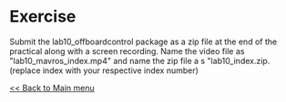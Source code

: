 # Exercise

Submit the lab10_offboardcontrol package as a zip file at the end of the practical along with a screen recording. Name the video file as "lab10_mavros_index.mp4"  and name the zip file a s "lab10_index.zip. (replace index with your respective index number)

[<< Back to Main menu](../README.md)
